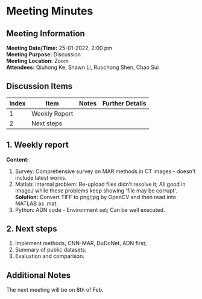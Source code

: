 # Meeting Minutes
## Meeting Information
**Meeting Date/Time:** 25-01-2022, 2:00 pm <br>
**Meeting Purpose:** Discussion <br>
**Meeting Location:** Zoom <br>
**Attendees:** Qiuhong Ke, Shawn Li, Ruochong Shen, Chao Sui


## Discussion Items
Index | Item | Notes | Further Details |
---- | ---- | ---- | ---- |
1 | Weekly Report | | |
2 | Next steps | | |


## 1. Weekly report
**Content:** 
  1. Survey: Comprehensive survey on MAR methods in CT images - doesn't include latest works.
  2. Matlab: internal problem: Re-upload files didn’t resolve it; All good in ImageJ while these problems keep showing 'file may be corrupt'.
  **Solution:** Convert TIFF to png/jpg by OpenCV and then read into MATLAB as .mat.
  3. Python: ADN code - Environment set; Can be well executed.


## 2. Next steps
  1. Implement methods; CNN-MAR, DuDoNet, ADN first; 
  2. Summary of public datasets;
  3. Evaluation and comparison.

## Additional Notes
The next meeting will be on 8th of Feb.
